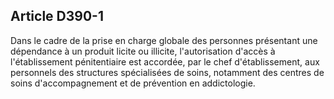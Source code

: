 Article D390-1
----
Dans le cadre de la prise en charge globale des personnes présentant une
dépendance à un produit licite ou illicite, l'autorisation d'accès à
l'établissement pénitentiaire est accordée, par le chef d'établissement, aux
personnels des structures spécialisées de soins, notamment des centres de soins
d'accompagnement et de prévention en addictologie.
